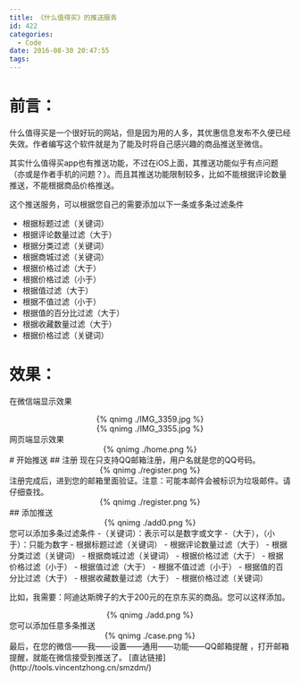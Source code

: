```yaml
---
title: 《什么值得买》的推送服务
id: 422
categories:
  - Code
date: 2016-08-30 20:47:55
tags:
---
```

# 前言：
什么值得买是一个很好玩的网站，但是因为用的人多，其优惠信息发布不久便已经失效。作者编写这个软件就是为了能及时将自己感兴趣的商品推送至微信。

其实什么值得买app也有推送功能，不过在iOS上面，其推送功能似乎有点问题（亦或是作者手机的问题？）。而且其推送功能限制较多，比如不能根据评论数量推送，不能根据商品价格推送。

这个推送服务，可以根据您自己的需要添加以下一条或多条过滤条件
- 根据标题过滤（关键词）
- 根据评论数量过滤（大于）
- 根据分类过滤（关键词）
- 根据商城过滤（关键词）
- 根据价格过滤（大于）
- 根据价格过滤（小于）
- 根据值过滤（大于）
- 根据不值过滤（小于）
- 根据值的百分比过滤（大于）
- 根据收藏数量过滤（大于）
- 根据价格过滤（关键词）

# 效果：
在微信端显示效果
<div align=center>
{% qnimg ./IMG_3359.jpg %}
</div>
<div align=center>
{% qnimg ./IMG_3355.jpg %}
</div>
网页端显示效果
<div align=center>
{% qnimg ./home.png %}
</div>
# 开始推送
## 注册
现在只支持QQ邮箱注册，用户名就是您的QQ号码。
<div align=center>
{% qnimg ./register.png %}
</div>
注册完成后，进到您的邮箱里面验证。注意：可能本邮件会被标识为垃圾邮件。请仔细查找。
<div align=center>
{% qnimg ./register.png %}
</div>
## 添加推送
<div align=center>
{% qnimg ./add0.png %}
</div>
您可以添加多条过滤条件
-（关键词）：表示可以是数字或文字
-（大于），（小于）：只能为数字
- 根据标题过滤（关键词）
- 根据评论数量过滤（大于）
- 根据分类过滤（关键词）
- 根据商城过滤（关键词）
- 根据价格过滤（大于）
- 根据价格过滤（小于）
- 根据值过滤（大于）
- 根据不值过滤（小于）
- 根据值的百分比过滤（大于）
- 根据收藏数量过滤（大于）
- 根据价格过滤（关键词）

比如，我需要：阿迪达斯牌子的大于200元的在京东买的商品。您可以这样添加。
<div align=center>
{% qnimg ./add.png %}
</div>
您可以添加任意多条推送
<div align=center>
{% qnimg ./case.png %}
</div>
最后，在您的微信——我——设置——通用——功能——QQ邮箱提醒 ，打开邮箱提醒，就能在微信接受到推送了。
[直达链接](http://tools.vincentzhong.cn/smzdm/)